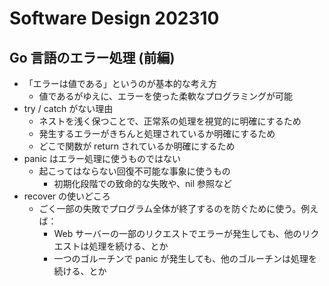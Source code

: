 # Software Design 202310

## Go 言語のエラー処理 (前編)

- 「エラーは値である」というのが基本的な考え方
  - 値であるがゆえに、エラーを使った柔軟なプログラミングが可能
- try / catch がない理由
  - ネストを浅く保つことで、正常系の処理を視覚的に明確にするため
  - 発生するエラーがきちんと処理されているか明確にするため
  - どこで関数が return されているか明確にするため
- panic はエラー処理に使うものではない
  - 起こってはならない回復不可能な事象に使うもの
    - 初期化段階での致命的な失敗や、nil 参照など
- recover の使いどころ
  - ごく一部の失敗でプログラム全体が終了するのを防ぐために使う。例えば：
    - Web サーバーの一部のリクエストでエラーが発生しても、他のリクエストは処理を続ける、とか
    - 一つのゴルーチンで panic が発生しても、他のゴルーチンは処理を続ける、とか
